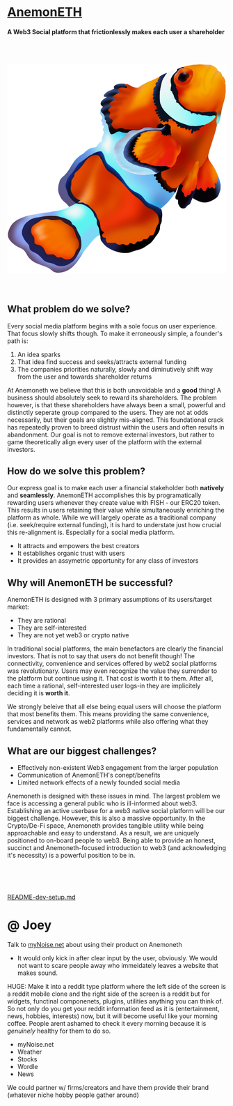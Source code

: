 # [AnemonETH](https://anemoneth.herokuapp.com/)    
#### A Web3 Social platform that __frictionlessly__ makes each user a shareholder     
&nbsp;    

![logo](./Images/Untitled_Artwork%202.png)
---
&nbsp;    
## What problem do we solve?
Every social media platform begins with a sole focus on user experience. That focus slowly shifts though. To make it erroneously simple, a founder's path is:
1. An idea sparks 
2. That idea find success and seeks/attracts external funding 
3. The companies priorities naturally, slowly and diminutively shift way from the user and towards shareholder returns  

At Anemoneth we believe that this is both unavoidable and a __good__ thing! A business should absolutely seek to reward its shareholders. The problem however, is that these shareholders have always been a small, powerful and distinctly seperate group compared to the users. They are not at odds necessarily, but their goals are slightly mis-aligned. This foundational crack has repeatedly proven to breed distrust within the users and often results in abandonment. Our goal is not to remove external investors, but rather to game theoretically align every user of the platform with the external investors.

## How do we solve this problem?
Our express goal is to make each user a financial stakeholder both __natively__ and __seamlessly__. AnemonETH accomplishes this by programatically rewarding users whenever they create value with FISH - our ERC20 token. This results in users retaining their value while simultaneously enriching the platform as whole. While we will largely operate as a traditional company (i.e. seek/require external funding), it is hard to understate just how crucial this re-alignment is. Especially for a social media platform.
* It attracts and empowers the best creators
* It establishes organic trust with users
* It provides an assymetric opportunity for any class of investors

## Why will AnemonETH be successful?
AnemonETH is designed with 3 primary assumptions of its users/target market:
* They are rational
* They are self-interested
* They are not yet web3 or crypto native

In traditional social platforms, the main benefactors are clearly the financial investors. That is not to say that users do not benefit though! The connectivity, convenience and services offered by web2 social platforms was revolutionary. Users may even recognize the value they surrender to the platform but continue using it. That cost is worth it to them. After all, each time a rational, self-interested user logs-in they are implicitely deciding it is __worth it__.

We strongly beleive that all else being equal users will choose the platform that most benefits them. This means providing the same convenience, services and network as web2 platforms while also offering what they fundamentally cannot. 

## What are our biggest challenges?
* Effectively non-existent Web3 engagement from the larger population
* Communication of AnemonETH's conept/benefits
* Limited network effects of a newly founded social media

Anemoneth is designed with these issues in mind. The largest problem we face is accessing a general public who is ill-informed about web3. Establishing an active userbase for a web3 native social platform will be our biggest challenge. However, this is also a massive opportunity. In the Crypto/De-Fi space, Anemoneth provides tangible utility while being approachable and easy to understand. As a result, we are uniquely positioned to on-board people to web3. Being able to provide an honest, succinct and Anemoneth-focused introduction to web3 (and acknowledging it's necessity) is a powerful position to be in.     
     
&nbsp;     
&nbsp;     
&nbsp;     


[README-dev-setup.md](https://github.com/marinojoey/Anemoneth-web-app/blob/main/README.md)       


# @ Joey
Talk to [myNoise.net](https://mynoise.net/NoiseMachines/japaneseGardenSoundscapeGenerator.php) about using their product on Anemoneth
* It would only kick in after clear input by the user, obviously. We would not want to scare people away who immeidately leaves a website that makes sound.

HUGE: Make it into a reddit type platform where the left side of the screen is a reddit mobile clone and the right side of the screen is a reddit but for widgets, functinal componenets, plugins, utilities anything you can think of. So not only do you get your reddit information feed as it is (entertainment, news, hobbies, interests) now, but it will become useful like your morning coffee. People arent ashamed to check it every morning because it is _genuinely_ healthy for them to do so. 
* myNoise.net
* Weather
* Stocks
* Wordle
* News

We could partner w/ firms/creators and have them provide their brand (whatever niche hobby people gather around)